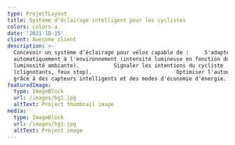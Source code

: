 ```yaml
---
type: ProjectLayout
title: Système d'éclairage intelligent pour les cyclistes
colors: colors-a
date: '2021-10-15'
client: Awesome client
description: >-
  Concevoir un système d’éclairage pour vélos capable de :     S'adapter
  automatiquement à l'environnement (intensité lumineuse en fonction de la
  luminosité ambiante).           Signaler les intentions du cycliste
  (clignotants, feux stop).                           Optimiser l'autonomie
  grâce à des capteurs intelligents et des modes d'économie d'énergie.    
featuredImage:
  type: ImageBlock
  url: /images/bg1.jpg
  altText: Project thumbnail image
media:
  type: ImageBlock
  url: /images/bg1.jpg
  altText: Project image
---
```

